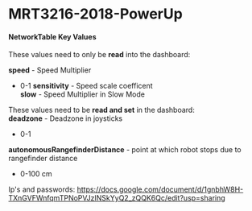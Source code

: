 # MRT3216-2018-PowerUp

#### **NetworkTable Key Values**
These values need to only be **read** into the dashboard:

**speed** - Speed Multiplier
- 0-1
**sensitivity** - Speed scale coefficent  
**slow** - Speed Multiplier in Slow Mode  

These values need to be **read and set** in the dashboard:<br>
**deadzone** - Deadzone in joysticks 
- 0-1

**autonomousRangefinderDistance** - point at which robot stops due to rangefinder distance
- 0-100 cm



Ip's and passwords: https://docs.google.com/document/d/1gnbhW8H-TXnGVFWnfqmTPNoPVJzINSkYyQ2_zQQK6Qc/edit?usp=sharing
